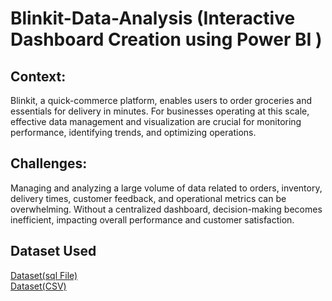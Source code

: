 # Blinkit-Data-Analysis (Interactive Dashboard Creation using Power BI )


## Context:
Blinkit, a quick-commerce platform, enables users to order groceries and essentials for delivery in minutes. For businesses operating at this scale, effective data management and visualization are crucial for monitoring performance, identifying trends, and optimizing operations.

## Challenges:
Managing and analyzing a large volume of data related to orders, inventory, delivery times, customer feedback, and operational metrics can be overwhelming. Without a centralized dashboard, decision-making becomes inefficient, impacting overall performance and customer satisfaction.

## Dataset Used
  <a href="https://drive.google.com/drive/folders/1YABI83p-avjx69PSyjB77tgrMXFZpulS?usp=drive_link">Dataset(sql File)<a/>
<br>
 <a href="https://drive.google.com/drive/folders/1jxsJ9g_41sBfTbZdwlQ_KhIGiQA1SMkq?usp=drive_link">Dataset(CSV)<a/>





